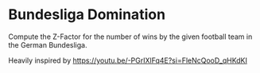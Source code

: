 # Bundesliga Domination

Compute the Z-Factor for the number of wins by the given football team in the German Bundesliga.

Heavily inspired by https://youtu.be/-PGrIXlFq4E?si=FleNcQooD_qHKdKI